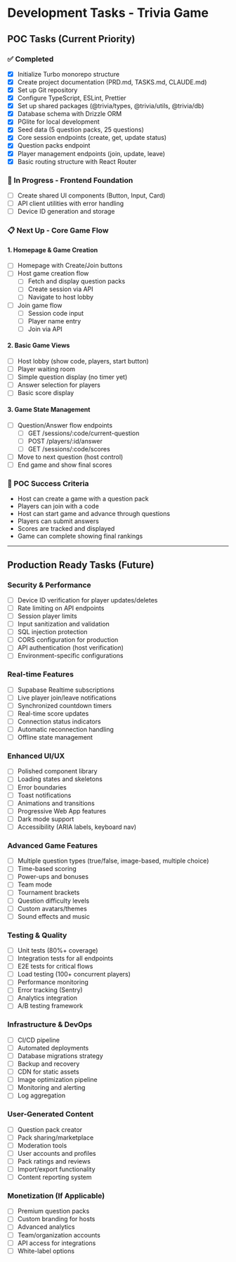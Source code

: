 # Development Tasks - Trivia Game

## POC Tasks (Current Priority)

### ✅ Completed
- [x] Initialize Turbo monorepo structure
- [x] Create project documentation (PRD.md, TASKS.md, CLAUDE.md)
- [x] Set up Git repository
- [x] Configure TypeScript, ESLint, Prettier
- [x] Set up shared packages (@trivia/types, @trivia/utils, @trivia/db)
- [x] Database schema with Drizzle ORM
- [x] PGlite for local development
- [x] Seed data (5 question packs, 25 questions)
- [x] Core session endpoints (create, get, update status)
- [x] Question packs endpoint
- [x] Player management endpoints (join, update, leave)
- [x] Basic routing structure with React Router

### 🚧 In Progress - Frontend Foundation
- [ ] Create shared UI components (Button, Input, Card)
- [ ] API client utilities with error handling
- [ ] Device ID generation and storage

### 📋 Next Up - Core Game Flow

#### 1. Homepage & Game Creation
- [ ] Homepage with Create/Join buttons
- [ ] Host game creation flow
  - [ ] Fetch and display question packs
  - [ ] Create session via API
  - [ ] Navigate to host lobby
- [ ] Join game flow
  - [ ] Session code input
  - [ ] Player name entry
  - [ ] Join via API

#### 2. Basic Game Views
- [ ] Host lobby (show code, players, start button)
- [ ] Player waiting room
- [ ] Simple question display (no timer yet)
- [ ] Answer selection for players
- [ ] Basic score display

#### 3. Game State Management
- [ ] Question/Answer flow endpoints
  - [ ] GET /sessions/:code/current-question
  - [ ] POST /players/:id/answer
  - [ ] GET /sessions/:code/scores
- [ ] Move to next question (host control)
- [ ] End game and show final scores

### 🎯 POC Success Criteria
- Host can create a game with a question pack
- Players can join with a code
- Host can start game and advance through questions
- Players can submit answers
- Scores are tracked and displayed
- Game can complete showing final rankings

---

## Production Ready Tasks (Future)

### Security & Performance
- [ ] Device ID verification for player updates/deletes
- [ ] Rate limiting on API endpoints
- [ ] Session player limits
- [ ] Input sanitization and validation
- [ ] SQL injection protection
- [ ] CORS configuration for production
- [ ] API authentication (host verification)
- [ ] Environment-specific configurations

### Real-time Features
- [ ] Supabase Realtime subscriptions
- [ ] Live player join/leave notifications
- [ ] Synchronized countdown timers
- [ ] Real-time score updates
- [ ] Connection status indicators
- [ ] Automatic reconnection handling
- [ ] Offline state management

### Enhanced UI/UX
- [ ] Polished component library
- [ ] Loading states and skeletons
- [ ] Error boundaries
- [ ] Toast notifications
- [ ] Animations and transitions
- [ ] Progressive Web App features
- [ ] Dark mode support
- [ ] Accessibility (ARIA labels, keyboard nav)

### Advanced Game Features
- [ ] Multiple question types (true/false, image-based, multiple choice)
- [ ] Time-based scoring
- [ ] Power-ups and bonuses
- [ ] Team mode
- [ ] Tournament brackets
- [ ] Question difficulty levels
- [ ] Custom avatars/themes
- [ ] Sound effects and music

### Testing & Quality
- [ ] Unit tests (80%+ coverage)
- [ ] Integration tests for all endpoints
- [ ] E2E tests for critical flows
- [ ] Load testing (100+ concurrent players)
- [ ] Performance monitoring
- [ ] Error tracking (Sentry)
- [ ] Analytics integration
- [ ] A/B testing framework

### Infrastructure & DevOps
- [ ] CI/CD pipeline
- [ ] Automated deployments
- [ ] Database migrations strategy
- [ ] Backup and recovery
- [ ] CDN for static assets
- [ ] Image optimization pipeline
- [ ] Monitoring and alerting
- [ ] Log aggregation

### User-Generated Content
- [ ] Question pack creator
- [ ] Pack sharing/marketplace
- [ ] Moderation tools
- [ ] User accounts and profiles
- [ ] Pack ratings and reviews
- [ ] Import/export functionality
- [ ] Content reporting system

### Monetization (If Applicable)
- [ ] Premium question packs
- [ ] Custom branding for hosts
- [ ] Advanced analytics
- [ ] Team/organization accounts
- [ ] API access for integrations
- [ ] White-label options